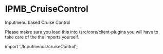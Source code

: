 # IPMB_CruiseControl
Inputmenu based Cruise Control

Please makre sure you load this into /src/core/client-plugins you will have to take care of the the imports yourself.

import './Inputmenus/cruiseControl';
